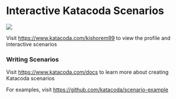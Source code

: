 # Interactive Katacoda Scenarios

[![](http://shields.katacoda.com/katacoda/kishorem99/count.svg)](https://www.katacoda.com/kishorem99 "Get your profile on Katacoda.com")

Visit https://www.katacoda.com/kishorem99 to view the profile and interactive scenarios

### Writing Scenarios
Visit https://www.katacoda.com/docs to learn more about creating Katacoda scenarios

For examples, visit https://github.com/katacoda/scenario-example
